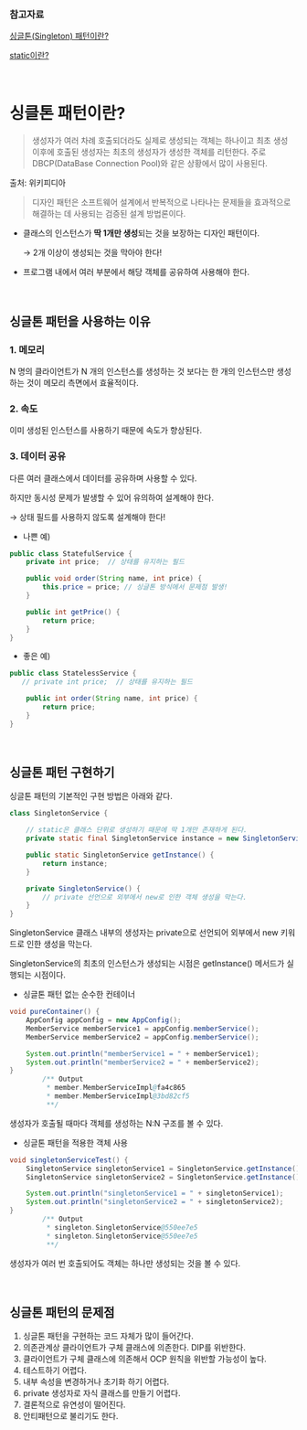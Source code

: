 ### 참고자료

[싱글톤(Singleton) 패턴이란?](https://velog.io/@seongwon97/싱글톤Singleton-패턴이란)

[static이란?](https://wikidocs.net/228)

&nbsp;

# 싱클톤 패턴이란?

> 생성자가 여러 차례 호출되더라도 실제로 생성되는 객체는 하나이고 최초 생성 이후에 호출된 생성자는 최초의 생성자가 생성한 객체를 리턴한다. 주로 DBCP(DataBase Connection Pool)와 같은 상황에서 많이 사용된다.

출처: 위키피디아
> 

> 디자인 패턴은 소프트웨어 설계에서 반복적으로 나타나는 문제들을 효과적으로 해결하는 데 사용되는 검증된 설계 방법론이다.
> 

- 클래스의 인스턴스가 **딱 1개만 생성**되는 것을 보장하는 디자인 패턴이다.
    
    → 2개 이상이 생성되는 것을 막아야 한다!
    
- 프로그램 내에서 여러 부분에서 해당 객체를 공유하여 사용해야 한다.

&nbsp;

## 싱글톤 패턴을 사용하는 이유

### 1. 메모리

N 명의 클라이언트가 N 개의 인스턴스를 생성하는 것 보다는 한 개의 인스턴스만 생성하는 것이 메모리 측면에서 효율적이다.

### 2. 속도

이미 생성된 인스턴스를 사용하기 때문에 속도가 향상된다.

### 3. 데이터 공유

다른 여러 클래스에서 데이터를 공유하며 사용할 수 있다.

하지만 동시성 문제가 발생할 수 있어 유의하여 설계해야 한다.

→ 상태 필드를 사용하지 않도록 설계해야 한다!

- 나쁜 예)

```java
public class StatefulService {
    private int price;  // 상태를 유지하는 필드

    public void order(String name, int price) {
        this.price = price; // 싱글톤 방식에서 문제점 발생!
    }

    public int getPrice() {
        return price;
    }
}
```

- 좋은 예)

```java
public class StatelessService {
   // private int price;  // 상태를 유지하는 필드

    public int order(String name, int price) {
        return price;
    }
}
```

&nbsp;

## 싱글톤 패턴 구현하기

싱글톤 패턴의 기본적인 구현 방법은 아래와 같다.

```java
class SingletonService {

    // static은 클래스 단위로 생성하기 때문에 딱 1개만 존재하게 된다.
    private static final SingletonService instance = new SingletonService();

    public static SingletonService getInstance() {
        return instance;
    }

    private SingletonService() {
        // private 선언으로 외부에서 new로 인한 객체 생성을 막는다.
    }
}
```

SingletonService 클래스 내부의 생성자는 private으로 선언되어 외부에서 new 키워드로 인한 생성을 막는다.

SingletonService의 최초의 인스턴스가 생성되는 시점은 getInstance() 메서드가 실행되는 시점이다.

- 싱글톤 패턴 없는 순수한 컨테이너

```java
void pureContainer() {
    AppConfig appConfig = new AppConfig();
    MemberService memberService1 = appConfig.memberService();
    MemberService memberService2 = appConfig.memberService();

    System.out.println("memberService1 = " + memberService1);
    System.out.println("memberService2 = " + memberService2);
}
		/** Output
		 * member.MemberServiceImpl@fa4c865
		 * member.MemberServiceImpl@3bd82cf5
		 **/
```

생성자가 호출될 때마다 객체를 생성하는 N:N 구조를 볼 수 있다.

- 싱글톤 패턴을 적용한 객체 사용

```java
void singletonServiceTest() {
    SingletonService singletonService1 = SingletonService.getInstance();
    SingletonService singletonService2 = SingletonService.getInstance();

    System.out.println("singletonService1 = " + singletonService1);
    System.out.println("singletonService2 = " + singletonService2);
}
		/** Output
		 * singleton.SingletonService@550ee7e5
		 * singleton.SingletonService@550ee7e5
		 **/
```

생성자가 여러 번 호출되어도 객체는 하나만 생성되는 것을 볼 수 있다.

&nbsp;

## 싱글톤 패턴의 문제점

1. 싱글톤 패턴을 구현하는 코드 자체가 많이 들어간다.
2. 의존관계상 클라이언트가 구체 클래스에 의존한다. DIP를 위반한다.
3. 클라이언트가 구체 클래스에 의존해서 OCP 원칙을 위반할 가능성이 높다.
4. 테스트하기 어렵다.
5. 내부 속성을 변경하거나 초기화 하기 어렵다.
6. private 생성자로 자식 클래스를 만들기 어렵다.
7. 결론적으로 유연성이 떨어진다.
8. 안티패턴으로 불리기도 한다.